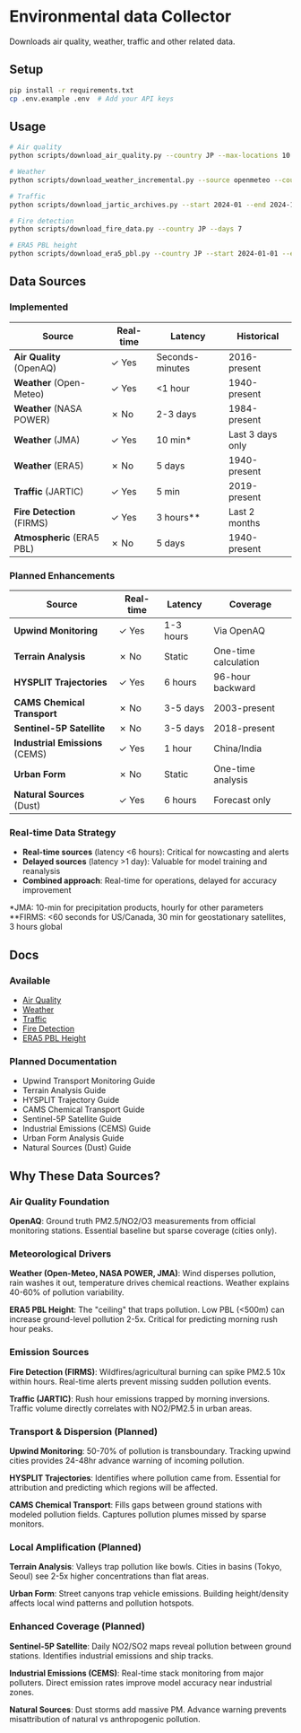 # Environmental data Collector

Downloads air quality, weather, traffic and other related data.

## Setup

```bash
pip install -r requirements.txt
cp .env.example .env  # Add your API keys
```

## Usage

```bash
# Air quality
python scripts/download_air_quality.py --country JP --max-locations 10 --parallel

# Weather  
python scripts/download_weather_incremental.py --source openmeteo --country JP --start 2024-01-01 --end 2024-01-31

# Traffic
python scripts/download_jartic_archives.py --start 2024-01 --end 2024-12

# Fire detection
python scripts/download_fire_data.py --country JP --days 7

# ERA5 PBL height
python scripts/download_era5_pbl.py --country JP --start 2024-01-01 --end 2024-01-07
```

## Data Sources

### Implemented
| Source | Real-time | Latency | Historical |
|--------|-----------|---------|------------|
| **Air Quality** (OpenAQ) | ✓ Yes | Seconds-minutes | 2016-present |
| **Weather** (Open-Meteo) | ✓ Yes | <1 hour | 1940-present |
| **Weather** (NASA POWER) | ✗ No | 2-3 days | 1984-present |
| **Weather** (JMA) | ✓ Yes | 10 min* | Last 3 days only |
| **Weather** (ERA5) | ✗ No | 5 days | 1940-present |
| **Traffic** (JARTIC) | ✓ Yes | 5 min | 2019-present |
| **Fire Detection** (FIRMS) | ✓ Yes | 3 hours** | Last 2 months |
| **Atmospheric** (ERA5 PBL) | ✗ No | 5 days | 1940-present |

### Planned Enhancements
| Source | Real-time | Latency | Coverage |
|--------|-----------|---------|----------|
| **Upwind Monitoring** | ✓ Yes | 1-3 hours | Via OpenAQ |
| **Terrain Analysis** | ✗ No | Static | One-time calculation |
| **HYSPLIT Trajectories** | ✓ Yes | 6 hours | 96-hour backward |
| **CAMS Chemical Transport** | ✗ No | 3-5 days | 2003-present |
| **Sentinel-5P Satellite** | ✗ No | 3-5 days | 2018-present |
| **Industrial Emissions** (CEMS) | ✓ Yes | 1 hour | China/India |
| **Urban Form** | ✗ No | Static | One-time analysis |
| **Natural Sources** (Dust) | ✓ Yes | 6 hours | Forecast only |

### Real-time Data Strategy
- **Real-time sources** (latency <6 hours): Critical for nowcasting and alerts
- **Delayed sources** (latency >1 day): Valuable for model training and reanalysis
- **Combined approach**: Real-time for operations, delayed for accuracy improvement

*JMA: 10-min for precipitation products, hourly for other parameters
**FIRMS: <60 seconds for US/Canada, 30 min for geostationary satellites, 3 hours global

## Docs

### Available
- [Air Quality](docs/AIR_QUALITY.md)
- [Weather](docs/WEATHER.md)
- [Traffic](docs/TRAFFIC.md)
- [Fire Detection](docs/FIRE_DETECTION.md)
- [ERA5 PBL Height](docs/ERA5_PBL.md)

### Planned Documentation
- Upwind Transport Monitoring Guide
- Terrain Analysis Guide
- HYSPLIT Trajectory Guide
- CAMS Chemical Transport Guide
- Sentinel-5P Satellite Guide
- Industrial Emissions (CEMS) Guide
- Urban Form Analysis Guide
- Natural Sources (Dust) Guide

## Why These Data Sources?

### Air Quality Foundation
**OpenAQ**: Ground truth PM2.5/NO2/O3 measurements from official monitoring stations. Essential baseline but sparse coverage (cities only).

### Meteorological Drivers
**Weather (Open-Meteo, NASA POWER, JMA)**: Wind disperses pollution, rain washes it out, temperature drives chemical reactions. Weather explains 40-60% of pollution variability.

**ERA5 PBL Height**: The "ceiling" that traps pollution. Low PBL (<500m) can increase ground-level pollution 2-5x. Critical for predicting morning rush hour peaks.

### Emission Sources
**Fire Detection (FIRMS)**: Wildfires/agricultural burning can spike PM2.5 10x within hours. Real-time alerts prevent missing sudden pollution events.

**Traffic (JARTIC)**: Rush hour emissions trapped by morning inversions. Traffic volume directly correlates with NO2/PM2.5 in urban areas.

### Transport & Dispersion (Planned)
**Upwind Monitoring**: 50-70% of pollution is transboundary. Tracking upwind cities provides 24-48hr advance warning of incoming pollution.

**HYSPLIT Trajectories**: Identifies where pollution came from. Essential for attribution and predicting which regions will be affected.

**CAMS Chemical Transport**: Fills gaps between ground stations with modeled pollution fields. Captures pollution plumes missed by sparse monitors.

### Local Amplification (Planned)
**Terrain Analysis**: Valleys trap pollution like bowls. Cities in basins (Tokyo, Seoul) see 2-5x higher concentrations than flat areas.

**Urban Form**: Street canyons trap vehicle emissions. Building height/density affects local wind patterns and pollution hotspots.

### Enhanced Coverage (Planned)
**Sentinel-5P Satellite**: Daily NO2/SO2 maps reveal pollution between ground stations. Identifies industrial emissions and ship tracks.

**Industrial Emissions (CEMS)**: Real-time stack monitoring from major polluters. Direct emission rates improve model accuracy near industrial zones.

**Natural Sources**: Dust storms add massive PM. Advance warning prevents misattribution of natural vs anthropogenic pollution.
